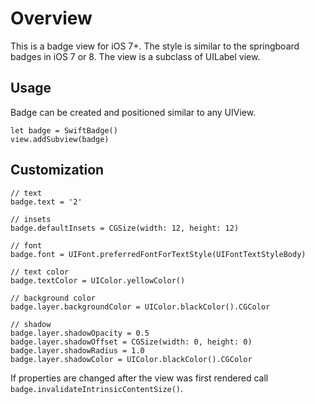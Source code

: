 # Overview

This is a badge view for iOS 7+. The style is similar to the springboard badges in iOS 7 or 8.
The view is a subclass of UILabel view.

## Usage

Badge can be created and positioned similar to any UIView.

```
let badge = SwiftBadge()
view.addSubview(badge)
```

## Customization

```
// text
badge.text = '2'

// insets
badge.defaultInsets = CGSize(width: 12, height: 12)

// font
badge.font = UIFont.preferredFontForTextStyle(UIFontTextStyleBody)

// text color
badge.textColor = UIColor.yellowColor()

// background color
badge.layer.backgroundColor = UIColor.blackColor().CGColor

// shadow
badge.layer.shadowOpacity = 0.5
badge.layer.shadowOffset = CGSize(width: 0, height: 0)
badge.layer.shadowRadius = 1.0
badge.layer.shadowColor = UIColor.blackColor().CGColor

```

If properties are changed after the view was first rendered call `badge.invalidateIntrinsicContentSize()`.

